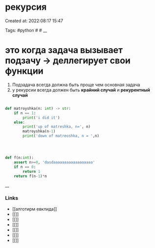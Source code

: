 # рекурсия

Created at: 2022:08:17 15:47

Tags: #python  #   #
__ 

# это когда задача вызывает подзачу -> деллегирует свои функции

1. Подзадача всегда должна быть проще чем основная задача
2. у рекурсии всегда должен быть **крайний случай** и **рекурентный случай**
``` python 

def matroyshka(n: int) -> str:
	if n == 1:
		print('i did it')
	else:
		print('up of matreshka, n=', n)
		matroyshka(n-1)
		print('down of matreoshka, n = ',n)




def f(n:int):
	assert n>=0, 'dasdaaaaaaaaaaaaaaaaaa'
	if n == 0:
		return 1
	return f(n-1)*n

```

__

### Links

- [[алготирм евклида]]
- [[]]
- [[]]
- [[]]
- [[]]
- [[]]
- [[]]